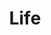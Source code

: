 ---
layout: category
title: Life
description: 일상에 관련된 카테고리
background: '/img/bg-life.jpg'
tags: [ school, vacation ]
---